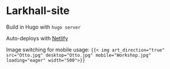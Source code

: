 # Larkhall-site

Build in Hugo with `hugo server`

Auto-deploys with [Netlify](https://app.netlify.com/teams/charliewilliams/overview)

Image switching for mobile usage:
`{{< img art_direction="true" src="Otto.jpg" desktop="Otto.jpg" mobile="Workshop.jpg" loading="eager" width="500">}}`
